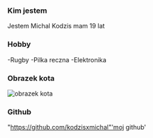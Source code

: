 ### Kim jestem
 Jestem Michal Kodzis mam 19 lat

### Hobby
-Rugby
-Pilka reczna
-Elektronika

### Obrazek kota
![obrazek kota](https://tueuropa.pl/uploads/articles_files/2021/11/05/6e7f9516-1948-d9e8-ca22-00007380aca5.jpg)

### Github
"https://github.com/kodzisxmichal"'moj github'